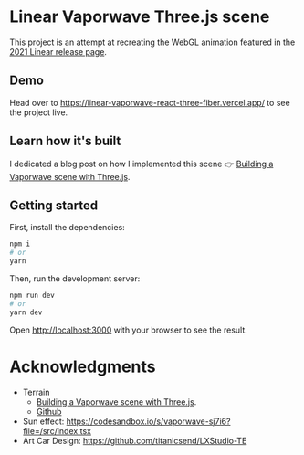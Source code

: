 # Linear Vaporwave Three.js scene

This project is an attempt at recreating the WebGL animation featured in the [2021 Linear release page](https://linear.app/releases/2021-06).

## Demo

Head over to https://linear-vaporwave-react-three-fiber.vercel.app/ to see the project live.

## Learn how it's built

I dedicated a blog post on how I implemented this scene 👉 [Building a Vaporwave scene with Three.js](https://blog.maximeheckel.com/posts/vaporwave-3d-scene-with-threejs/).

## Getting started

First, install the dependencies:

```bash
npm i
# or
yarn
```

Then, run the development server:

```bash
npm run dev
# or
yarn dev
```

Open [http://localhost:3000](http://localhost:3000) with your browser to see the result.


# Acknowledgments

* Terrain
  * [Building a Vaporwave scene with Three.js](https://blog.maximeheckel.com/posts/vaporwave-3d-scene-with-threejs/).
  * [Github](https://github.com/MaximeHeckel/linear-vaporwave-react-three-fiber)
* Sun effect: https://codesandbox.io/s/vaporwave-sj7i6?file=/src/index.tsx
* Art Car Design: https://github.com/titanicsend/LXStudio-TE
